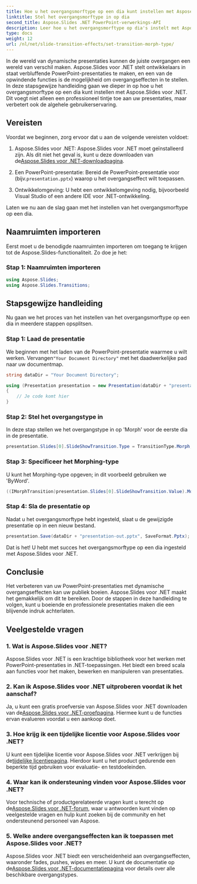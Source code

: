 ```yaml
---
title: Hoe u het overgangsmorftype op een dia kunt instellen met Aspose.Slides
linktitle: Stel het overgangsmorftype in op dia
second_title: Aspose.Slides .NET PowerPoint-verwerkings-API
description: Leer hoe u het overgangsmorftype op dia's instelt met Aspose.Slides voor .NET. Stapsgewijze handleiding met codevoorbeelden. Verbeter uw presentaties nu!
type: docs
weight: 12
url: /nl/net/slide-transition-effects/set-transition-morph-type/
---
```


In de wereld van dynamische presentaties kunnen de juiste overgangen een wereld van verschil maken. Aspose.Slides voor .NET stelt ontwikkelaars in staat verbluffende PowerPoint-presentaties te maken, en een van de opwindende functies is de mogelijkheid om overgangseffecten in te stellen. In deze stapsgewijze handleiding gaan we dieper in op hoe u het overgangsmorftype op een dia kunt instellen met Aspose.Slides voor .NET. Dit voegt niet alleen een professioneel tintje toe aan uw presentaties, maar verbetert ook de algehele gebruikerservaring.

## Vereisten

Voordat we beginnen, zorg ervoor dat u aan de volgende vereisten voldoet:

1.  Aspose.Slides voor .NET: Aspose.Slides voor .NET moet geïnstalleerd zijn. Als dit niet het geval is, kunt u deze downloaden van de[Aspose.Slides voor .NET-downloadpagina](https://releases.aspose.com/slides/net/).

2.  Een PowerPoint-presentatie: Bereid de PowerPoint-presentatie voor (bijv.`presentation.pptx`) waarop u het overgangseffect wilt toepassen.

3. Ontwikkelomgeving: U hebt een ontwikkelomgeving nodig, bijvoorbeeld Visual Studio of een andere IDE voor .NET-ontwikkeling.

Laten we nu aan de slag gaan met het instellen van het overgangsmorftype op een dia.

## Naamruimten importeren

Eerst moet u de benodigde naamruimten importeren om toegang te krijgen tot de Aspose.Slides-functionaliteit. Zo doe je het:

### Stap 1: Naamruimten importeren

```csharp
using Aspose.Slides;
using Aspose.Slides.Transitions;
```

## Stapsgewijze handleiding

Nu gaan we het proces van het instellen van het overgangsmorftype op een dia in meerdere stappen opsplitsen.

### Stap 1: Laad de presentatie

 We beginnen met het laden van de PowerPoint-presentatie waarmee u wilt werken. Vervangen`"Your Document Directory"` met het daadwerkelijke pad naar uw documentmap.

```csharp
string dataDir = "Your Document Directory";

using (Presentation presentation = new Presentation(dataDir + "presentation.pptx"))
{
    // Je code komt hier
}
```

### Stap 2: Stel het overgangstype in

In deze stap stellen we het overgangstype in op 'Morph' voor de eerste dia in de presentatie.

```csharp
presentation.Slides[0].SlideShowTransition.Type = TransitionType.Morph;
```

### Stap 3: Specificeer het Morphing-type

U kunt het Morphing-type opgeven; in dit voorbeeld gebruiken we 'ByWord'.

```csharp
((IMorphTransition)presentation.Slides[0].SlideShowTransition.Value).MorphType = TransitionMorphType.ByWord;
```

### Stap 4: Sla de presentatie op

Nadat u het overgangsmorftype hebt ingesteld, slaat u de gewijzigde presentatie op in een nieuw bestand.

```csharp
presentation.Save(dataDir + "presentation-out.pptx", SaveFormat.Pptx);
```

Dat is het! U hebt met succes het overgangsmorftype op een dia ingesteld met Aspose.Slides voor .NET.

## Conclusie

Het verbeteren van uw PowerPoint-presentaties met dynamische overgangseffecten kan uw publiek boeien. Aspose.Slides voor .NET maakt het gemakkelijk om dit te bereiken. Door de stappen in deze handleiding te volgen, kunt u boeiende en professionele presentaties maken die een blijvende indruk achterlaten.

## Veelgestelde vragen

### 1. Wat is Aspose.Slides voor .NET?

Aspose.Slides voor .NET is een krachtige bibliotheek voor het werken met PowerPoint-presentaties in .NET-toepassingen. Het biedt een breed scala aan functies voor het maken, bewerken en manipuleren van presentaties.

### 2. Kan ik Aspose.Slides voor .NET uitproberen voordat ik het aanschaf?

 Ja, u kunt een gratis proefversie van Aspose.Slides voor .NET downloaden van de[Aspose.Slides voor .NET-proefpagina](https://releases.aspose.com/). Hiermee kunt u de functies ervan evalueren voordat u een aankoop doet.

### 3. Hoe krijg ik een tijdelijke licentie voor Aspose.Slides voor .NET?

 U kunt een tijdelijke licentie voor Aspose.Slides voor .NET verkrijgen bij de[tijdelijke licentiepagina](https://purchase.aspose.com/temporary-license/). Hierdoor kunt u het product gedurende een beperkte tijd gebruiken voor evaluatie- en testdoeleinden.

### 4. Waar kan ik ondersteuning vinden voor Aspose.Slides voor .NET?

Voor technische of productgerelateerde vragen kunt u terecht op de[Aspose.Slides voor .NET-forum](https://forum.aspose.com/), waar u antwoorden kunt vinden op veelgestelde vragen en hulp kunt zoeken bij de community en het ondersteunend personeel van Aspose.

### 5. Welke andere overgangseffecten kan ik toepassen met Aspose.Slides voor .NET?

 Aspose.Slides voor .NET biedt een verscheidenheid aan overgangseffecten, waaronder fades, pushes, wipes en meer. U kunt de documentatie op de[Aspose.Slides voor .NET-documentatiepagina](https://reference.aspose.com/slides/net/) voor details over alle beschikbare overgangstypes.

